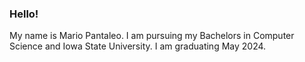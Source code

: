 ### Hello!

My name is Mario Pantaleo. I am pursuing my Bachelors in Computer Science and Iowa State University.
I am graduating May 2024.


